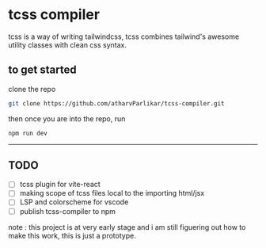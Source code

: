 # tcss compiler

tcss is a way of writing tailwindcss, tcss combines tailwind's awesome utility classes with clean css syntax.

## to get started

clone the repo

```bash
git clone https://github.com/atharvParlikar/tcss-compiler.git
```
then once you are into the repo, run

```bash
npm run dev
```
---
## TODO
- [ ] tcss plugin for vite-react
- [ ] making scope of tcss files local to the importing html/jsx
- [ ] LSP and colorscheme for vscode
- [ ] publish tcss-compiler to npm

note : this project is at very early stage and i am still figuering out how to make this work, this is just a prototype.


